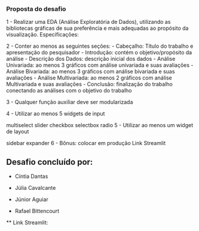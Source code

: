 ### Proposta do desafio
1 - Realizar uma EDA (Análise Exploratória de Dados), utilizando as bibliotecas gráficas de sua preferência e mais adequadas ao propósito da visualização. Especificações:

2 - Conter ao menos as seguintes seções: - Cabeçalho: Título do trabalho e apresentação do pesquisador - Introdução: contém o objetivo/propósito da análise - Descrição dos Dados: descrição inicial dos dados - Análise Univariada: ao menos 3 gráficos com análise univariada e suas avaliações - Análise Bivariada: ao menos 3 gráficos com análise bivariada e suas avaliações - Análise Multivariada: ao menos 2 gráficos com análise Multivariada e suas avaliações - Conclusão: finalização do trabalho conectando as análises com o objetivo do trabalho

3 - Qualquer função auxiliar deve ser modularizada

4 - Utilizar ao menos 5 widgets de input

multiselect
slider
checkbox
selectbox
radio
5 - Utilizar ao menos um widget de layout

sidebar
expander
6 - Bônus: colocar em produção Link Streamlit

## Desafio concluído por:

- Cíntia Dantas

- Júlia Cavalcante

- Júnior Aguiar

- Rafael Bittencourt

** Link Streamlit: